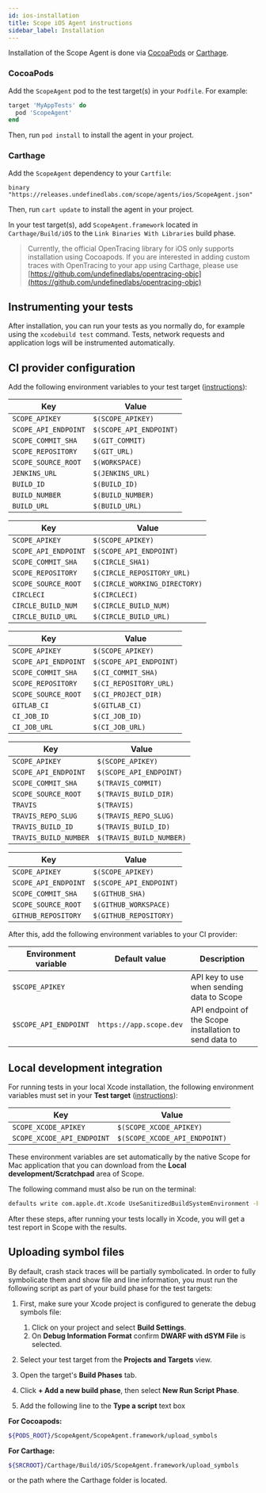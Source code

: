 ```yaml
---
id: ios-installation
title: Scope iOS Agent instructions
sidebar_label: Installation
---
```


Installation of the Scope Agent is done via [CocoaPods](https://cocoapods.org) or [Carthage](https://github.com/Carthage/Carthage).

### CocoaPods

Add the `ScopeAgent` pod to the test target(s) in your `Podfile`. For example:

```ruby
target 'MyAppTests' do
  pod 'ScopeAgent'
end
```

Then, run `pod install` to install the agent in your project.


### Carthage

Add the `ScopeAgent` dependency to your `Cartfile`:

```
binary "https://releases.undefinedlabs.com/scope/agents/ios/ScopeAgent.json"
```

Then, run `cart update` to install the agent in your project.

In your test target(s), add `ScopeAgent.framework` located in `Carthage/Build/iOS` to the `Link Binaries With Libraries` build phase.

> Currently, the official OpenTracing library for iOS only supports installation using Cocoapods. If you are interested in adding custom traces with OpenTracing to your app using Carthage, please use [https://github.com/undefinedlabs/opentracing-objc](https://github.com/undefinedlabs/opentracing-objc)


## Instrumenting your tests

After installation, you can run your tests as you normally do, for example using the `xcodebuild test` command. 
Tests, network requests and application logs will be instrumented automatically.


## CI provider configuration

Add the following environment variables to your test target ([instructions](https://help.apple.com/xcode/mac/10.1/index.html?localePath=en.lproj#/dev3ec8a1cb4)):

<!--DOCUSAURUS_CODE_TABS-->
<!--Jenkins-->
| Key                      | Value                       |
|--------------------------|-----------------------------|
| `SCOPE_APIKEY`           | `$(SCOPE_APIKEY)`           |
| `SCOPE_API_ENDPOINT`     | `$(SCOPE_API_ENDPOINT)`     |
| `SCOPE_COMMIT_SHA`       | `$(GIT_COMMIT)`             |
| `SCOPE_REPOSITORY`       | `$(GIT_URL)`                |
| `SCOPE_SOURCE_ROOT`      | `$(WORKSPACE)`              |
| `JENKINS_URL`            | `$(JENKINS_URL)`            |
| `BUILD_ID`               | `$(BUILD_ID)`               |
| `BUILD_NUMBER`           | `$(BUILD_NUMBER)`           |
| `BUILD_URL`              | `$(BUILD_URL)`              |

<!--CircleCI-->
| Key                      | Value                         |
|--------------------------|-------------------------------|
| `SCOPE_APIKEY`           | `$(SCOPE_APIKEY)`             |
| `SCOPE_API_ENDPOINT`     | `$(SCOPE_API_ENDPOINT)`       |
| `SCOPE_COMMIT_SHA`       | `$(CIRCLE_SHA1)`              |
| `SCOPE_REPOSITORY`       | `$(CIRCLE_REPOSITORY_URL)`    |
| `SCOPE_SOURCE_ROOT`      | `$(CIRCLE_WORKING_DIRECTORY)` |
| `CIRCLECI`               | `$(CIRCLECI)`                 |
| `CIRCLE_BUILD_NUM`       | `$(CIRCLE_BUILD_NUM)`         |
| `CIRCLE_BUILD_URL`       | `$(CIRCLE_BUILD_URL)`         |

<!--GitLab CI-->
| Key                  | Value                   |
| -------------------- | ----------------------- |
| `SCOPE_APIKEY`       | `$(SCOPE_APIKEY)`       |
| `SCOPE_API_ENDPOINT` | `$(SCOPE_API_ENDPOINT)` |
| `SCOPE_COMMIT_SHA`   | `$(CI_COMMIT_SHA)`      |
| `SCOPE_REPOSITORY`   | `$(CI_REPOSITORY_URL)`  |
| `SCOPE_SOURCE_ROOT`  | `$(CI_PROJECT_DIR)`     |
| `GITLAB_CI`          | `$(GITLAB_CI)`          |
| `CI_JOB_ID`          | `$(CI_JOB_ID)`          |
| `CI_JOB_URL`         | `$(CI_JOB_URL)`         |

<!--Travis-->
| Key                   | Value                      |
| --------------------- | -------------------------- |
| `SCOPE_APIKEY`        | `$(SCOPE_APIKEY)`          |
| `SCOPE_API_ENDPOINT`  | `$(SCOPE_API_ENDPOINT)`    |
| `SCOPE_COMMIT_SHA`    | `$(TRAVIS_COMMIT)`         |
| `SCOPE_SOURCE_ROOT`   | `$(TRAVIS_BUILD_DIR)`      |
| `TRAVIS`              | `$(TRAVIS)`                |
| `TRAVIS_REPO_SLUG`    | `$(TRAVIS_REPO_SLUG)`      |
| `TRAVIS_BUILD_ID`     | `$(TRAVIS_BUILD_ID)`       |
| `TRAVIS_BUILD_NUMBER` | `$(TRAVIS_BUILD_NUMBER)`   |

<!--GitHub Actions-->
| Key                  | Value                   |
| -------------------- | ----------------------- |
| `SCOPE_APIKEY`       | `$(SCOPE_APIKEY)`       |
| `SCOPE_API_ENDPOINT` | `$(SCOPE_API_ENDPOINT)` |
| `SCOPE_COMMIT_SHA`   | `$(GITHUB_SHA)`         |
| `SCOPE_SOURCE_ROOT`  | `$(GITHUB_WORKSPACE)`   |
| `GITHUB_REPOSITORY`  | `$(GITHUB_REPOSITORY)`  |

<!--END_DOCUSAURUS_CODE_TABS-->


After this, add the following environment variables to your CI provider:

| Environment variable  | Default value           | Description                                            |
|-----------------------|-------------------------|--------------------------------------------------------|
| `$SCOPE_APIKEY`       |                         | API key to use when sending data to Scope              |
| `$SCOPE_API_ENDPOINT` | `https://app.scope.dev` | API endpoint of the Scope installation to send data to |


## Local development integration

For running tests in your local Xcode installation, the following environment variables must set in your **Test target** ([instructions](https://help.apple.com/xcode/mac/10.1/index.html?localePath=en.lproj#/dev3ec8a1cb4)):

| Key                        | Value                         |
| -------------------------- | ----------------------------- |
| `SCOPE_XCODE_APIKEY`       | `$(SCOPE_XCODE_APIKEY)`       |
| `SCOPE_XCODE_API_ENDPOINT` | `$(SCOPE_XCODE_API_ENDPOINT)` |

These environment variables are set automatically by the native Scope for Mac application that you can download from the **Local development/Scratchpad** area of Scope.

The following command must also be run on the terminal:

```bash
defaults write com.apple.dt.Xcode UseSanitizedBuildSystemEnvironment -bool NO
```

After these steps, after running your tests locally in Xcode, you will get a test report in Scope with the results.


## Uploading symbol files

By default, crash stack traces will be partially symbolicated. In order to fully symbolicate them and show file and line information,
you must run the following script as part of your build phase for the test targets:

1. First, make sure your Xcode project is configured to generate the debug symbols file:

   1. Click on your project and select **Build Settings**.
   2. On **Debug Information Format** confirm **DWARF with dSYM File** is selected.

2. Select your test target from the **Projects and Targets** view.

3. Open the target's **Build Phases** tab.

4. Click **+ Add a new build phase**, then select **New Run Script Phase**.

5. Add the following line to the **Type a script** text box

**For Cocoapods:**

```bash
${PODS_ROOT}/ScopeAgent/ScopeAgent.framework/upload_symbols
```

**For Carthage:**

```bash
${SRCROOT}/Carthage/Build/iOS/ScopeAgent.framework/upload_symbols
```

or the path where the Carthage folder is located.
